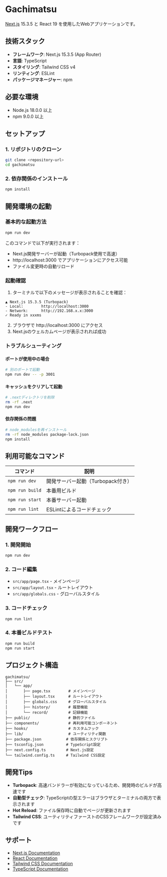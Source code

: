 # Gachimatsu

[Next.js](https://nextjs.org) 15.3.5 と React 19 を使用したWebアプリケーションです。

## 技術スタック

- **フレームワーク**: Next.js 15.3.5 (App Router)
- **言語**: TypeScript
- **スタイリング**: Tailwind CSS v4
- **リンティング**: ESLint
- **パッケージマネージャー**: npm

## 必要な環境

- Node.js 18.0.0 以上
- npm 9.0.0 以上

## セットアップ

### 1. リポジトリのクローン

```bash
git clone <repository-url>
cd gachimatsu
```

### 2. 依存関係のインストール

```bash
npm install
```

## 開発環境の起動

### 基本的な起動方法

```bash
npm run dev
```

このコマンドで以下が実行されます：
- Next.js開発サーバーが起動（Turbopack使用で高速）
- http://localhost:3000 でアプリケーションにアクセス可能
- ファイル変更時の自動リロード

### 起動確認

1. ターミナルで以下のメッセージが表示されることを確認：
```
▲ Next.js 15.3.5 (Turbopack)
- Local:        http://localhost:3000
- Network:      http://192.168.x.x:3000
✓ Ready in xxxms
```

2. ブラウザで http://localhost:3000 にアクセス
3. Next.jsのウェルカムページが表示されれば成功

### トラブルシューティング

#### ポートが使用中の場合
```bash
# 別のポートで起動
npm run dev -- -p 3001
```

#### キャッシュをクリアして起動
```bash
# .nextディレクトリを削除
rm -rf .next
npm run dev
```

#### 依存関係の問題
```bash
# node_modulesを再インストール
rm -rf node_modules package-lock.json
npm install
```

## 利用可能なコマンド

| コマンド | 説明 |
|---------|------|
| `npm run dev` | 開発サーバー起動（Turbopack付き） |
| `npm run build` | 本番用ビルド |
| `npm run start` | 本番サーバー起動 |
| `npm run lint` | ESLintによるコードチェック |

## 開発ワークフロー

### 1. 開発開始
```bash
npm run dev
```

### 2. コード編集
- `src/app/page.tsx` - メインページ
- `src/app/layout.tsx` - ルートレイアウト  
- `src/app/globals.css` - グローバルスタイル

### 3. コードチェック
```bash
npm run lint
```

### 4. 本番ビルドテスト
```bash
npm run build
npm run start
```

## プロジェクト構造

```
gachimatsu/
├── src/
│   └── app/
│       ├── page.tsx        # メインページ
│       ├── layout.tsx      # ルートレイアウト
│       ├── globals.css     # グローバルスタイル
│       ├── history/        # 履歴機能
│       └── record/         # 記録機能
├── public/                 # 静的ファイル
├── components/             # 再利用可能コンポーネント
├── hooks/                  # カスタムフック
├── lib/                    # ユーティリティ関数
├── package.json           # 依存関係とスクリプト
├── tsconfig.json          # TypeScript設定
├── next.config.ts         # Next.js設定
└── tailwind.config.ts     # Tailwind CSS設定
```

## 開発Tips

- **Turbopack**: 高速バンドラーが有効になっているため、開発時のビルドが高速です
- **自動型チェック**: TypeScriptの型エラーはブラウザとターミナルの両方で表示されます
- **Hot Reload**: ファイル保存時に自動でページが更新されます
- **Tailwind CSS**: ユーティリティファーストのCSSフレームワークが設定済みです

## サポート

- [Next.js Documentation](https://nextjs.org/docs)
- [React Documentation](https://react.dev/)
- [Tailwind CSS Documentation](https://tailwindcss.com/docs)
- [TypeScript Documentation](https://www.typescriptlang.org/docs/)
